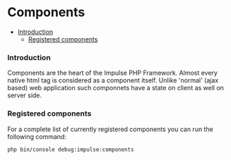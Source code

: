 # Components

- [Introduction](#introduction)
	- [Registered components](#registered_components)

<a name="introduction"></a>
### Introduction

Components are the heart of the Impulse PHP Framework. Almost every native html tag is considered as a component itself. Unlike 'normal' (ajax based) web application such componnets have a state on client as well on server side. 

<a name="registered_components"></a>
<h3>Registered components</h3>

For a complete list of currently registered components you can run the following command:

<pre class="imp-code line-numbers language-bash">
<code class="language-bash">php bin/console debug:impulse:components</code>
</pre>
